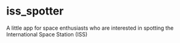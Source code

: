 # iss_spotter
A little app for space enthusiasts who are interested in spotting the International Space Station (ISS)
